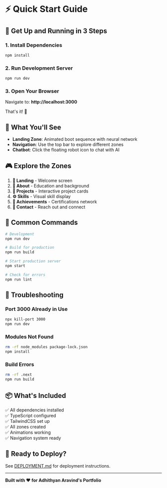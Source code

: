 # ⚡ Quick Start Guide

## 🎯 Get Up and Running in 3 Steps

### 1. Install Dependencies
```bash
npm install
```

### 2. Run Development Server
```bash
npm run dev
```

### 3. Open Your Browser
Navigate to: **http://localhost:3000**

That's it! 🎉

## 📝 What You'll See

- **Landing Zone**: Animated boot sequence with neural network
- **Navigation**: Use the top bar to explore different zones
- **Chatbot**: Click the floating robot icon to chat with AI

## 🎮 Explore the Zones

1. **🧠 Landing** - Welcome screen
2. **📘 About** - Education and background
3. **🧩 Projects** - Interactive project cards
4. **⚙️ Skills** - Visual skill display
5. **🧬 Achievements** - Certifications network
6. **💬 Contact** - Reach out and connect

## 🔧 Common Commands

```bash
# Development
npm run dev

# Build for production
npm run build

# Start production server
npm start

# Check for errors
npm run lint
```

## 🐛 Troubleshooting

### Port 3000 Already in Use
```bash
npx kill-port 3000
npm run dev
```

### Modules Not Found
```bash
rm -rf node_modules package-lock.json
npm install
```

### Build Errors
```bash
rm -rf .next
npm run build
```

## 📦 What's Included

✅ All dependencies installed  
✅ TypeScript configured  
✅ TailwindCSS set up  
✅ All zones created  
✅ Animations working  
✅ Navigation system ready  

## 🚀 Ready to Deploy?

See [DEPLOYMENT.md](./DEPLOYMENT.md) for deployment instructions.

---

**Built with ❤️ for Adhithyan Aravind's Portfolio**

